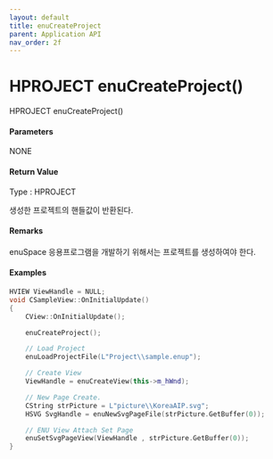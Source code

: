 ```yaml
---
layout: default
title: enuCreateProject
parent: Application API
nav_order: 2f
---
```

# HPROJECT enuCreateProject\(\)

HPROJECT enuCreateProject\(\)

#### Parameters

NONE



#### Return Value

Type : HPROJECT

생성한 프로젝트의 핸들값이 반환된다.



#### Remarks

enuSpace 응용프로그램을 개발하기 위해서는 프로젝트를 생성하여야 한다.



#### Examples

```cpp
HVIEW ViewHandle = NULL; 
void CSampleView::OnInitialUpdate() 
{ 
    CView::OnInitialUpdate(); 

    enuCreateProject(); 

    // Load Project
    enuLoadProjectFile(L"Project\\sample.enup"); 

    // Create View
    ViewHandle = enuCreateView(this->m_hWnd); 

    // New Page Create. 
    CString strPicture = L"picture\\KoreaAIP.svg"; 
    HSVG SvgHandle = enuNewSvgPageFile(strPicture.GetBuffer(0)); 

    // ENU View Attach Set Page 
    enuSetSvgPageView(ViewHandle , strPicture.GetBuffer(0)); 
}
```



